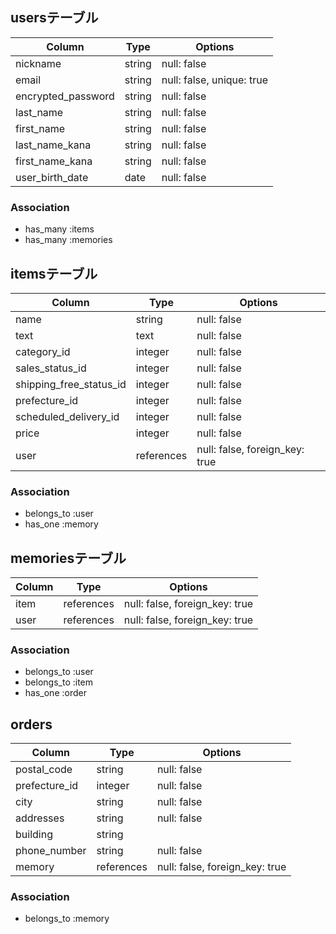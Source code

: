 ## usersテーブル

| Column             | Type   | Options                   |
| ------------------ | ------ | ------------------------- |
| nickname           | string | null: false               |
| email              | string | null: false, unique: true |
| encrypted_password | string | null: false               |
| last_name          | string | null: false               |
| first_name         | string | null: false               |
| last_name_kana     | string | null: false               |
| first_name_kana    | string | null: false               |
| user_birth_date    | date   | null: false               |


### Association
- has_many :items
- has_many :memories

## itemsテーブル

| Column                  | Type         | Options                        |
| ----------------------- | ------------ | ------------------------------ |
| name                    | string       | null: false                    |
| text                    | text         | null: false                    |
| category_id             | integer      | null: false                    |
| sales_status_id         | integer      | null: false                    |
| shipping_free_status_id | integer      | null: false                    |
| prefecture_id           | integer      | null: false                    |
| scheduled_delivery_id   | integer      | null: false                    |
| price                   | integer      | null: false                    |
| user                    | references   | null: false, foreign_key: true |

### Association
- belongs_to :user
- has_one :memory

## memoriesテーブル

| Column | Type       | Options                        |
| ------ | ---------- | ------------------------------ |
| item   | references | null: false, foreign_key: true |
| user   | references | null: false, foreign_key: true |

### Association
- belongs_to :user
- belongs_to :item
- has_one :order

## orders

| Column          | Type       | Options                        |
| --------------- | ---------- | ------------------------------ |
| postal_code     | string     | null: false                    |
| prefecture_id   | integer    | null: false                    |
| city            | string     | null: false                    |
| addresses       | string     | null: false                    |
| building        | string     |                                |
| phone_number    | string     | null: false                    |
| memory          | references | null: false, foreign_key: true |

### Association
- belongs_to :memory